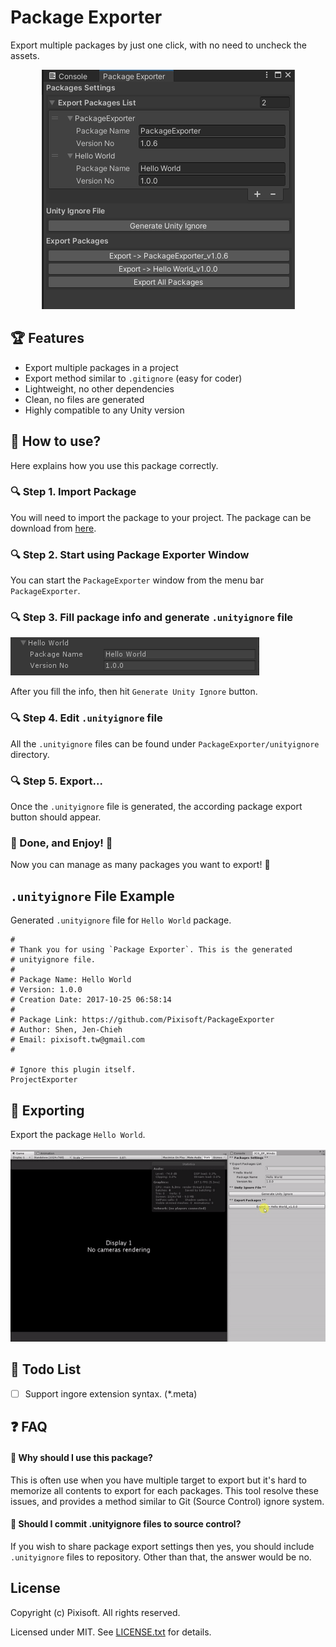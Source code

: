 # Package Exporter

Export multiple packages by just one click, with no need to uncheck the assets.

<p align="center">
  <img src="./etc/package-manage.png"/>
</p>

## :trophy: Features

* Export multiple packages in a project
* Export method similar to `.gitignore` (easy for coder)
* Lightweight, no other dependencies
* Clean, no files are generated
* Highly compatible to any Unity version

## :hammer: How to use?

Here explains how you use this package correctly.

### :mag: Step 1. Import Package

You will need to import the package to your project. The package 
can be download from [here](https://github.com/Pixisoft/PackageExporter/releases).

### :mag: Step 2. Start using Package Exporter Window

You can start the `PackageExporter` window from the menu bar `PackageExporter`.

### :mag: Step 3. Fill package info and generate `.unityignore` file

<img src="./etc/package-info.png"/>

After you fill the info, then hit `Generate Unity Ignore` button.

### :mag: Step 4. Edit `.unityignore` file

All the `.unityignore` files can be found under `PackageExporter/unityignore`
directory. 

### :mag: Step 5. Export...

Once the `.unityignore` file is generated, the according package 
export button should appear.

### :tada: Done, and Enjoy! :partying_face:

Now you can manage as many packages you want to export! :tada:

## `.unityignore` File Example

Generated `.unityignore` file for `Hello World` package.

```
# 
# Thank you for using `Package Exporter`. This is the generated 
# unityignore file.
# 
# Package Name: Hello World
# Version: 1.0.0
# Creation Date: 2017-10-25 06:58:14 
# 
# Package Link: https://github.com/Pixisoft/PackageExporter
# Author: Shen, Jen-Chieh
# Email: pixisoft.tw@gmail.com
# 

# Ignore this plugin itself.
ProjectExporter

```

## :rocket: Exporting

Export the package `Hello World`.

<p>
  <img src="./etc/export-package.gif"/>
</p>

## :pencil: Todo List

- [ ] Support ingore extension syntax. (*.meta)

## :question: FAQ

#### :dizzy: Why should I use this package?

This is often use when you have multiple target to export but it's hard to
memorize all contents to export for each packages. This tool resolve these
issues, and provides a method similar to Git (Source Control) ignore system.

#### :dizzy: Should I commit .unityignore files to source control?

If you wish to share package export settings then yes, you should include
`.unityignore` files to repository. Other than that, the answer would be no.

## License

Copyright (c) Pixisoft. All rights reserved.

Licensed under MIT. See [LICENSE.txt](https://github.com/Pixisoft/PackageExporter/blob/master/LICENSE.txt) for details.
